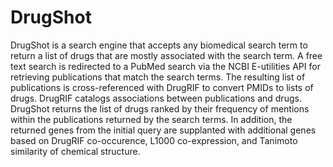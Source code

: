# DrugShot
DrugShot is a search engine that accepts any biomedical search term to return a list of drugs that are mostly associated with the search term. A free text search is redirected to a PubMed search via the NCBI E-utilities API for retrieving publications that match the search terms. The resulting list of publications is cross-referenced with DrugRIF to convert PMIDs to lists of drugs. DrugRIF catalogs associations between publications and drugs. DrugShot returns the list of drugs ranked by their frequency of mentions within the publications returned by the search terms. In addition, the returned genes from the initial query are supplanted with additional genes based on DrugRIF co-occurence, L1000 co-expression, and Tanimoto similarity of chemical structure.